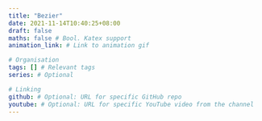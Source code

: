 ```yaml
---
title: "Bezier"
date: 2021-11-14T10:40:25+08:00
draft: false
maths: false # Bool. Katex support
animation_link: # Link to animation gif

# Organisation
tags: [] # Relevant tags
series: # Optional

# Linking
github: # Optional: URL for specific GitHub repo
youtube: # Optional: URL for specific YouTube video from the channel
---
```

